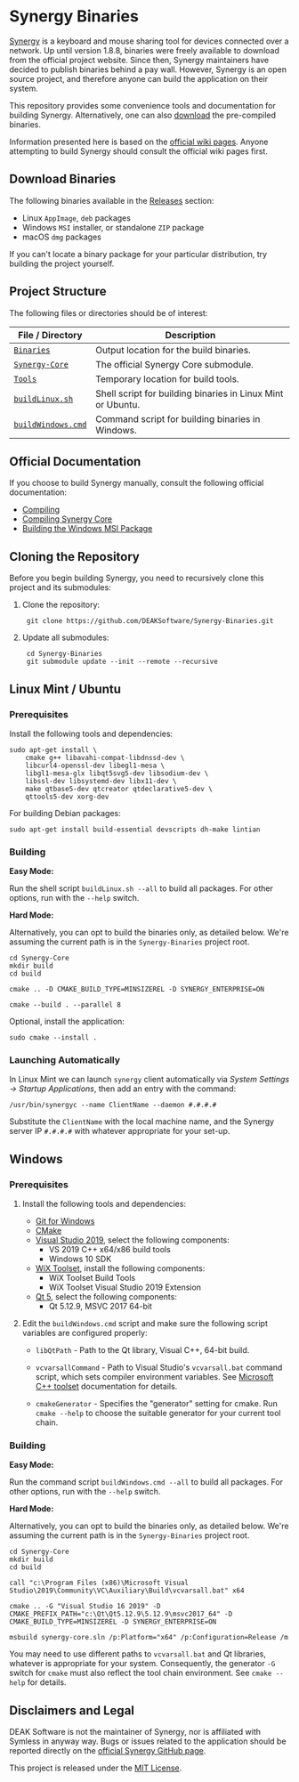 # Synergy Binaries

[Synergy](https://github.com/symless/synergy-core) is a keyboard and mouse sharing tool for devices connected over a network. Up until version 1.8.8, binaries were freely available to download from the official project website. Since then, Synergy maintainers have decided to publish binaries behind a pay wall. However, Synergy is an open source project, and therefore anyone can build the application on their system.

This repository provides some convenience tools and documentation for building Synergy. Alternatively, one can also [download](https://github.com/DEAKSoftware/Synergy-Binaries/releases) the pre-compiled binaries.

Information presented here is based on the [official wiki pages](https://github.com/symless/synergy-core/wiki/Compiling). Anyone attempting to build Synergy should consult the official wiki pages first.


## Download Binaries

The following binaries available in the [Releases](https://github.com/DEAKSoftware/Synergy-Binaries/releases) section:

* Linux `AppImage`, `deb` packages
* Windows `MSI` installer, or standalone `ZIP` package
* macOS `dmg` packages

If you can't locate a binary package for your particular distribution, try building the project yourself.


## Project Structure

The following files or directories should be of interest:

File / Directory                                            | Description
---                                                         | ---
[`Binaries`](./Binaries)                                    | Output location for the build binaries.
[`Synergy-Core`](https://github.com/symless/synergy-core/)  | The official Synergy Core submodule.
[`Tools`](./Tools)                                          | Temporary location for build tools.
[`buildLinux.sh`](./buildLinux.sh)                          | Shell script for building binaries in Linux Mint or Ubuntu.
[`buildWindows.cmd`](./buildWindows.cmd)                    | Command script for building binaries in Windows.

<!-- [`buildMacOS.sh`](./buildMacOS.sh)                          | Shell script for building binaries in macOS. -->


## Official Documentation

If you choose to build Synergy manually, consult the following official documentation:

* [Compiling](https://github.com/symless/synergy-core/wiki/Compiling)
* [Compiling Synergy Core](https://github.com/symless/synergy-core/wiki/Compiling-Synergy-Core)
* [Building the Windows MSI Package](https://github.com/symless/synergy-core/wiki/Building-the-Windows-MSI-Package)

## Cloning the Repository

Before you begin building Synergy, you need to recursively clone this project and its submodules:

1. Clone the repository:

		git clone https://github.com/DEAKSoftware/Synergy-Binaries.git

2. Update all submodules:

		cd Synergy-Binaries
		git submodule update --init --remote --recursive


## Linux Mint / Ubuntu

### Prerequisites

Install the following tools and dependencies:

	sudo apt-get install \
		cmake g++ libavahi-compat-libdnssd-dev \
		libcurl4-openssl-dev libegl1-mesa \
		libgl1-mesa-glx libqt5svg5-dev libsodium-dev \
		libssl-dev libsystemd-dev libx11-dev \
		make qtbase5-dev qtcreator qtdeclarative5-dev \
		qttools5-dev xorg-dev

For building Debian packages:

	sudo apt-get install build-essential devscripts dh-make lintian

### Building

**Easy Mode:**

Run the shell script `buildLinux.sh --all` to build all packages. For other options, run with the `--help` switch.

**Hard Mode:**

Alternatively, you can opt to build the binaries only, as detailed below. We're assuming the current path is in the `Synergy-Binaries` project root.

	cd Synergy-Core
	mkdir build
	cd build

	cmake .. -D CMAKE_BUILD_TYPE=MINSIZEREL -D SYNERGY_ENTERPRISE=ON

	cmake --build . --parallel 8

Optional, install the application:

	sudo cmake --install .

### Launching Automatically

In Linux Mint we can launch `synergy` client automatically via _System Settings &rarr; Startup Applications_, then add an entry with the command:

	/usr/bin/synergyc --name ClientName --daemon #.#.#.#

Substitute the `ClientName` with the local machine name, and the Synergy server IP `#.#.#.#` with whatever appropriate for your set-up.

<!--
## macOS

_Incomplete._
-->

## Windows

### Prerequisites

1. Install the following tools and dependencies:

	* [Git for Windows](https://gitforwindows.org/)
	* [CMake](https://cmake.org/)
	* [Visual Studio 2019](https://visualstudio.microsoft.com/downloads/), select the following components:
		* VS 2019 C++ x64/x86 build tools
		* Windows 10 SDK
	* [WiX Toolset](https://wixtoolset.org/releases/), install the following components:
		* WiX Toolset Build Tools
		* WiX Toolset Visual Studio 2019 Extension
	* [Qt 5](https://www.qt.io/download), select the following components:
		* Qt 5.12.9, MSVC 2017 64-bit

2. Edit the `buildWindows.cmd` script and make sure the following script variables are configured properly:

	* `libQtPath` - Path to the Qt library, Visual C++, 64-bit build.

	* `vcvarsallCommand` - Path to Visual Studio's `vcvarsall.bat` command script, which sets compiler environment variables. See [Microsoft C++ toolset](https://docs.microsoft.com/en-us/cpp/build/building-on-the-command-line?view=vs-2019) documentation for details.

	* `cmakeGenerator` - Specifies the "generator" setting for cmake. Run `cmake --help` to choose the suitable generator for your current tool chain.

### Building

**Easy Mode:**

Run the command script `buildWindows.cmd --all` to build all packages. For other options, run with the `--help` switch.

**Hard Mode:**

Alternatively, you can opt to build the binaries only, as detailed below. We're assuming the current path is in the `Synergy-Binaries` project root.

	cd Synergy-Core
	mkdir build
	cd build

	call "c:\Program Files (x86)\Microsoft Visual Studio\2019\Community\VC\Auxiliary\Build\vcvarsall.bat" x64

	cmake .. -G "Visual Studio 16 2019" -D CMAKE_PREFIX_PATH="c:\Qt\Qt5.12.9\5.12.9\msvc2017_64" -D CMAKE_BUILD_TYPE=MINSIZEREL -D SYNERGY_ENTERPRISE=ON

	msbuild synergy-core.sln /p:Platform="x64" /p:Configuration=Release /m

You may need to use different paths to `vcvarsall.bat` and Qt libraries, whatever is appropriate for your system. Consequently, the generator `-G` switch for `cmake` must also reflect the tool chain environment. See `cmake --help` for details.

## Disclaimers and Legal

DEAK Software is not the maintainer of Synergy, nor is affiliated with Symless in anyway way. Bugs or issues related to the application should be reported directly on the [official Synergy GitHub page](https://github.com/symless/synergy-core).

This project is released under the [MIT License](./license.md).
